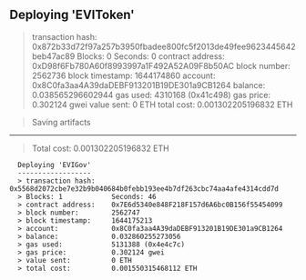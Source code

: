 Deploying 'EVIToken'
   --------------------
   > transaction hash:    0x872b33d72f97a257b3950fbadee800fc5f2013de49fee9623445642beb47ac89
   > Blocks: 0            Seconds: 0
   > contract address:    0xD98f6Fb780A60f8993997a1F492A52A09F8b50AC
   > block number:        2562736
   > block timestamp:     1644174860
   > account:             0x8C0fa3aa4A39daDEBF913201B19DE301a9CB1264
   > balance:             0.038565296602944
   > gas used:            4310168 (0x41c498)
   > gas price:           0.302124 gwei
   > value sent:          0 ETH
   > total cost:          0.001302205196832 ETH

   > Saving artifacts
   -------------------------------------
   > Total cost:     0.001302205196832 ETH


      Deploying 'EVIGov'
      ------------------
      > transaction hash:    0x5568d2072cbe7e32b9b040684b0febb193ee4b7df263cbc74aa4afe4314cdd7d
      > Blocks: 1            Seconds: 46
      > contract address:    0x7E6d5340e848F218F157d6A6bc0B156f55454099
      > block number:        2562747
      > block timestamp:     1644175213
      > account:             0x8C0fa3aa4A39daDEBF913201B19DE301a9CB1264
      > balance:             0.032860255273056
      > gas used:            5131388 (0x4e4c7c)
      > gas price:           0.302124 gwei
      > value sent:          0 ETH
      > total cost:          0.001550315468112 ETH
